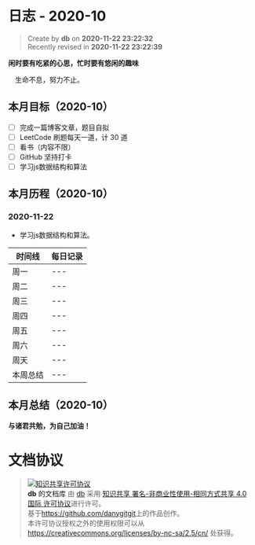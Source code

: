# 日志 - 2020-10

> Create by **db** on **2020-11-22 23:22:32**  
> Recently revised in **2020-11-22 23:22:39**

**闲时要有吃紧的心思，忙时要有悠闲的趣味**


&emsp;生命不息，努力不止。

## 本月目标（2020-10）

- [ ] 完成一篇博客文章，题目自拟
- [ ] LeetCode 刷题每天一道，计 30 道
- [ ] 看书（内容不限）
- [ ] GitHub 坚持打卡
- [ ] 学习js数据结构和算法

## 本月历程（2020-10）

### 2020-11-22

- 学习js数据结构和算法。

| 时间线   | 每日记录 |
| -------- | -------- |
| 周一     | ---      |
| 周二     | ---      |
| 周三     | ---      |
| 周四     | ---      |
| 周五     | ---      |
| 周六     | ---      |
| 周天     | ---     |
| 本周总结 | ---      |


## 本月总结（2020-10）

**与诸君共勉，为自己加油！**

# 文档协议

> <a rel="license" href="http://creativecommons.org/licenses/by-nc-sa/4.0/"><img alt="知识共享许可协议" style="border-width:0" src="https://i.creativecommons.org/l/by-nc-sa/4.0/88x31.png" /></a><br /><a xmlns:dct="http://purl.org/dc/terms/" property="dct:title">**db** 的文档库</a> 由 <a xmlns:cc="http://creativecommons.org/ns#" href="db" property="cc:attributionName" rel="cc:attributionURL">db</a> 采用 <a rel="license" href="http://creativecommons.org/licenses/by-nc-sa/4.0/">知识共享 署名-非商业性使用-相同方式共享 4.0 国际 许可协议</a>进行许可。<br />基于<a xmlns:dct="http://purl.org/dc/terms/" href="https://github.com/danygitgit" rel="dct:source">https://github.com/danygitgit</a>上的作品创作。<br />本许可协议授权之外的使用权限可以从 <a xmlns:cc="http://creativecommons.org/ns#" href="https://creativecommons.org/licenses/by-nc-sa/2.5/cn/" rel="cc:morePermissions">https://creativecommons.org/licenses/by-nc-sa/2.5/cn/</a> 处获得。
